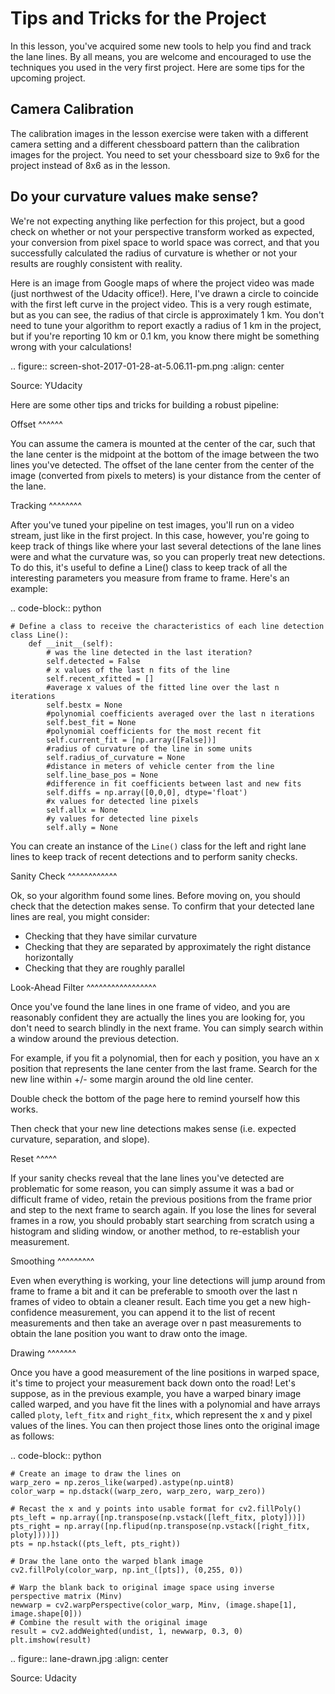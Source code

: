 Tips and Tricks for the Project
===============================

In this lesson, you've acquired some new tools to help you find and track the lane lines. By all means, you are welcome and encouraged to use the techniques you used in the very first project. Here are some tips for the upcoming project.

Camera Calibration
------------------

The calibration images in the lesson exercise were taken with a different camera setting and a different chessboard pattern than the calibration images for the project. You need to set your chessboard size to 9x6 for the project instead of 8x6 as in the lesson.

Do your curvature values make sense?
------------------------------------

We're not expecting anything like perfection for this project, but a good check on whether or not your perspective transform worked as expected, your conversion from pixel space to world space was correct, and that you successfully calculated the radius of curvature is whether or not your results are roughly consistent with reality.

Here is an image from Google maps of where the project video was made (just northwest of the Udacity office!). Here, I've drawn a circle to coincide with the first left curve in the project video. This is a very rough estimate, but as you can see, the radius of that circle is approximately 1 km. You don't need to tune your algorithm to report exactly a radius of 1 km in the project, but if you're reporting 10 km or 0.1 km, you know there might be something wrong with your calculations!

.. figure:: screen-shot-2017-01-28-at-5.06.11-pm.png
   :align: center

   Source: YUdacity

Here are some other tips and tricks for building a robust pipeline:

Offset
^^^^^^

You can assume the camera is mounted at the center of the car, such that the lane center is the midpoint at the bottom of the image between the two lines you've detected. The offset of the lane center from the center of the image (converted from pixels to meters) is your distance from the center of the lane.

Tracking
^^^^^^^^

After you've tuned your pipeline on test images, you'll run on a video stream, just like in the first project. In this case, however, you're going to keep track of things like where your last several detections of the lane lines were and what the curvature was, so you can properly treat new detections. To do this, it's useful to define a Line() class to keep track of all the interesting parameters you measure from frame to frame. Here's an example:

.. code-block:: python

    # Define a class to receive the characteristics of each line detection
    class Line():
        def __init__(self):
            # was the line detected in the last iteration?
            self.detected = False
            # x values of the last n fits of the line
            self.recent_xfitted = []
            #average x values of the fitted line over the last n iterations
            self.bestx = None
            #polynomial coefficients averaged over the last n iterations
            self.best_fit = None
            #polynomial coefficients for the most recent fit
            self.current_fit = [np.array([False])]
            #radius of curvature of the line in some units
            self.radius_of_curvature = None
            #distance in meters of vehicle center from the line
            self.line_base_pos = None
            #difference in fit coefficients between last and new fits
            self.diffs = np.array([0,0,0], dtype='float')
            #x values for detected line pixels
            self.allx = None
            #y values for detected line pixels
            self.ally = None

You can create an instance of the ``Line()`` class for the left and right lane lines to keep track of recent detections and to perform sanity checks.

Sanity Check
^^^^^^^^^^^^

Ok, so your algorithm found some lines. Before moving on, you should check that the detection makes sense. To confirm that your detected lane lines are real, you might consider:

* Checking that they have similar curvature
* Checking that they are separated by approximately the right distance horizontally
* Checking that they are roughly parallel

Look-Ahead Filter
^^^^^^^^^^^^^^^^^

Once you've found the lane lines in one frame of video, and you are reasonably confident they are actually the lines you are looking for, you don't need to search blindly in the next frame. You can simply search within a window around the previous detection.

For example, if you fit a polynomial, then for each y position, you have an x position that represents the lane center from the last frame. Search for the new line within +/- some margin around the old line center.

Double check the bottom of the page here to remind yourself how this works.

Then check that your new line detections makes sense (i.e. expected curvature, separation, and slope).

Reset
^^^^^

If your sanity checks reveal that the lane lines you've detected are problematic for some reason, you can simply assume it was a bad or difficult frame of video, retain the previous positions from the frame prior and step to the next frame to search again. If you lose the lines for several frames in a row, you should probably start searching from scratch using a histogram and sliding window, or another method, to re-establish your measurement.

Smoothing
^^^^^^^^^

Even when everything is working, your line detections will jump around from frame to frame a bit and it can be preferable to smooth over the last n frames of video to obtain a cleaner result. Each time you get a new high-confidence measurement, you can append it to the list of recent measurements and then take an average over n past measurements to obtain the lane position you want to draw onto the image.

Drawing
^^^^^^^

Once you have a good measurement of the line positions in warped space, it's time to project your measurement back down onto the road! Let's suppose, as in the previous example, you have a warped binary image called warped, and you have fit the lines with a polynomial and have arrays called ``ploty``, ``left_fitx`` and ``right_fitx``, which represent the x and y pixel values of the lines. You can then project those lines onto the original image as follows:

.. code-block:: python

    # Create an image to draw the lines on
    warp_zero = np.zeros_like(warped).astype(np.uint8)
    color_warp = np.dstack((warp_zero, warp_zero, warp_zero))

    # Recast the x and y points into usable format for cv2.fillPoly()
    pts_left = np.array([np.transpose(np.vstack([left_fitx, ploty]))])
    pts_right = np.array([np.flipud(np.transpose(np.vstack([right_fitx, ploty])))])
    pts = np.hstack((pts_left, pts_right))

    # Draw the lane onto the warped blank image
    cv2.fillPoly(color_warp, np.int_([pts]), (0,255, 0))

    # Warp the blank back to original image space using inverse perspective matrix (Minv)
    newwarp = cv2.warpPerspective(color_warp, Minv, (image.shape[1], image.shape[0]))
    # Combine the result with the original image
    result = cv2.addWeighted(undist, 1, newwarp, 0.3, 0)
    plt.imshow(result)

.. figure:: lane-drawn.jpg
   :align: center

   Source: Udacity